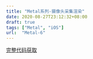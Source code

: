 ```yaml
---
title: "Metal系列-摄像头采集渲染"
date: 2020-08-27T23:12:32+08:00
draft: true
tags: ["Metal", "iOS"]
url:  "Metal-6"
---
```




[完整代码获取](https://github.com/dev-jw/learning-metal)


